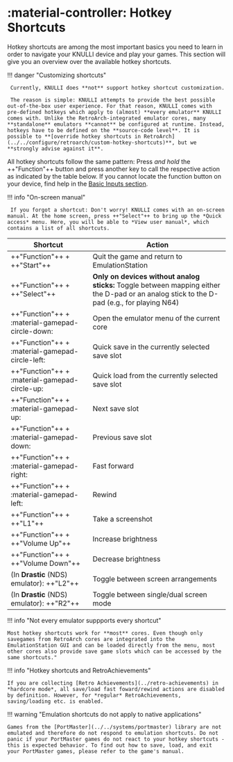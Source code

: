 # :material-controller: Hotkey Shortcuts

Hotkey shortcuts are among the most important basics you need to learn in order to navigate your KNULLI device and play your games. This section will give you an overview over the available hotkey shortcuts.

!!! danger "Customizing shortcuts"

     Currently, KNULLI does **not** support hotkey shortcut customization.
     
     The reason is simple: KNULLI attempts to provide the best possible out-of-the-box user experience. For that reason, KNULLI comes with pre-defined hotkeys which apply to (almost) **every emulator** KNULLI comes with. Unlike the RetroArch-integrated emulator cores, many **standalone** emulators **cannot** be configured at runtime. Instead, hotkeys have to be defined on the **source-code level**. It is possible to **[override hotkey shortcuts in RetroArch](../../configure/retroarch/custom-hotkey-shortcuts)**, but we **strongly advise against it**.

All hotkey shortcuts follow the same pattern: Press *and hold* the ++"Function"++ button and press another key to call the respective action as indicated by the table below. If you cannot locate the function button on your device, find help in the [Basic Inputs section](../basic-inputs).

!!! info "On-screen manual"

     If you forgot a shortcut: Don't worry! KNULLI comes with an on-screen manual. At the home screen, press ++"Select"++ to bring up the *Quick access* menu. Here, you will be able to *View user manual*, which contains a list of all shortcuts.

| Shortcut                                        | Action                                           |
| ----------------------------------------------- | ------------------------------------------------ |
| ++"Function"++ + ++"Start"++                    | Quit the game and return to EmulationStation     |
| ++"Function"++ + ++"Select"++                   | **Only on devices without analog sticks:** Toggle between mapping either the D-pad or an analog stick to the D-pad (e.g., for playing N64)     |
| ++"Function"++ + :material-gamepad-circle-down: | Open the emulator menu of the current core       |
| ++"Function"++ + :material-gamepad-circle-left: | Quick save in the currently selected save slot   |
| ++"Function"++ + :material-gamepad-circle-up:   | Quick load from the currently selected save slot |
| ++"Function"++ + :material-gamepad-up:          | Next save slot                                   |
| ++"Function"++ + :material-gamepad-down:        | Previous save slot                               |
| ++"Function"++ + :material-gamepad-right:       | Fast forward                                     |
| ++"Function"++ + :material-gamepad-left:        | Rewind                                           |
| ++"Function"++ + ++"L1"++                       | Take a screenshot                                |
| ++"Function"++ + ++"Volume Up"++                | Increase brightness                              |
| ++"Function"++ + ++"Volume Down"++              | Decrease brightness                              |
| (In **Drastic** (NDS) emulator): ++"L2"++       | Toggle between screen arrangements               |
| (In **Drastic** (NDS) emulator): ++"R2"++       | Toggle between single/dual screen mode           |

!!! info "Not every emulator suppports every shortcut"

    Most hotkey shortcuts work for **most** cores. Even though only savegames from RetroArch cores are integrated into the EmulationStation GUI and can be loaded directly from the menu, most other cores also provide save game slots which can be accessed by the same shortcuts."

!!! info "Hotkey shortcuts and RetroAchievements"

    If you are collecting [Retro Achievements](../retro-achievements) in *hardcore mode*, all save/load fast foward/rewind actions are disabled by definition. However, for *regular* RetroAchievements, saving/loading etc. is enabled.

!!! warning "Emulation shortcuts do not apply to native applications"

    Games from the [PortMaster](../../systems/portmaster) library are not emulated and therefore do not respond to emulation shortcuts. Do not panic if your PortMaster games do not react to your hotkey shortcuts - this is expected behavior. To find out how to save, load, and exit your PortMaster games, please refer to the game's manual.
